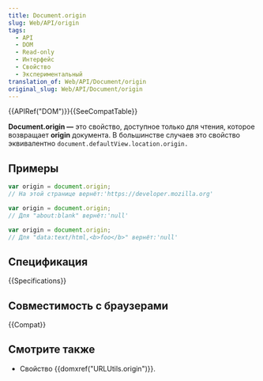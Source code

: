 ```yaml
---
title: Document.origin
slug: Web/API/origin
tags:
  - API
  - DOM
  - Read-only
  - Интерфейс
  - Свойство
  - Экспериментальный
translation_of: Web/API/Document/origin
original_slug: Web/API/Document/origin
---
```


{{APIRef("DOM")}}{{SeeCompatTable}}

**Document.origin —** это свойство, доступное только для чтения, которое возвращает **origin** документа. В большинстве случаев это свойство эквивалентно `document.defaultView.location.origin.`

## Примеры

```js
var origin = document.origin;
// На этой странице вернёт:'https://developer.mozilla.org'

var origin = document.origin;
// Для "about:blank" вернёт:'null'

var origin = document.origin;
// Для "data:text/html,<b>foo</b>" вернёт:'null'
```

## Спецификация

{{Specifications}}

## Совместимость с браузерами

{{Compat}}

## Смотрите также

- Свойство {{domxref("URLUtils.origin")}}.
